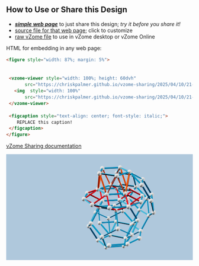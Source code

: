 
## How to Use or Share this Design

 - [***simple web page***](<https://chriskpalmer.github.io/vzome-sharing/2025/04/10/21-26-22-293Z-ToroidAlt/>) to just share this design; *try it before you share it!*
 - [source file for that web page](<https://github.com/chriskpalmer/vzome-sharing/edit/main/2025/04/10/21-26-22-293Z-ToroidAlt/index.md>); click to customize
 - [raw vZome file](<https://raw.githubusercontent.com/chriskpalmer/vzome-sharing/main/2025/04/10/21-26-22-293Z-ToroidAlt/ToroidAlt.vZome>) to use in vZome desktop or vZome Online
 
 HTML for embedding in any web page:
 ```html
<figure style="width: 87%; margin: 5%">
  
  
  <vzome-viewer style="width: 100%; height: 60dvh" 
        src="https://chriskpalmer.github.io/vzome-sharing/2025/04/10/21-26-22-293Z-ToroidAlt/ToroidAlt.vZome" >
    <img  style="width: 100%"
        src="https://chriskpalmer.github.io/vzome-sharing/2025/04/10/21-26-22-293Z-ToroidAlt/ToroidAlt.png" >
  </vzome-viewer>

  <figcaption style="text-align: center; font-style: italic;">
     REPLACE this caption!
  </figcaption>
</figure>

 ```

[vZome Sharing documentation](https://vzome.github.io/vzome/sharing.html#how-it-works)

![Image](<ToroidAlt.png>)

